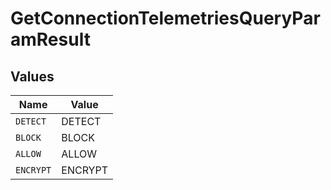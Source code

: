 # GetConnectionTelemetriesQueryParamResult


## Values

| Name      | Value     |
| --------- | --------- |
| `DETECT`  | DETECT    |
| `BLOCK`   | BLOCK     |
| `ALLOW`   | ALLOW     |
| `ENCRYPT` | ENCRYPT   |